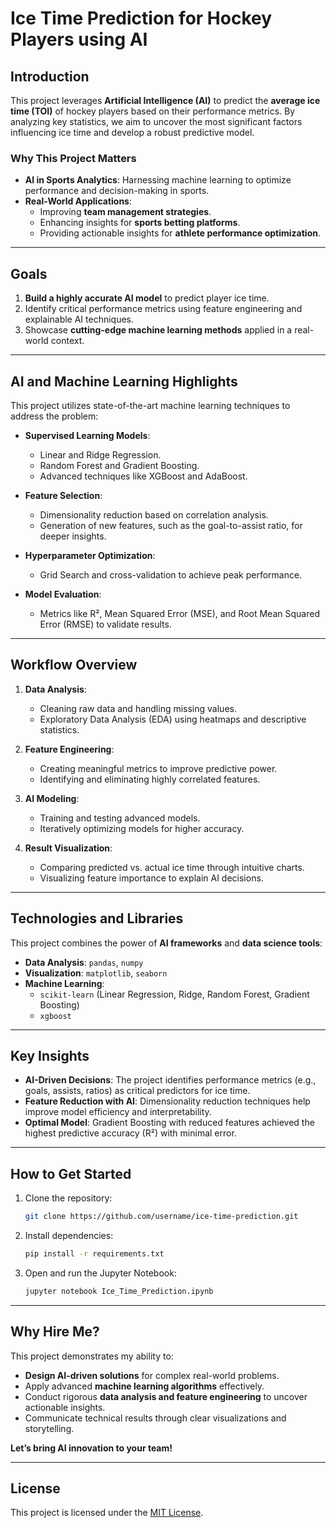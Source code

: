 # Ice Time Prediction for Hockey Players using AI

## Introduction

This project leverages **Artificial Intelligence (AI)** to predict the **average ice time (TOI)** of hockey players based on their performance metrics. By analyzing key statistics, we aim to uncover the most significant factors influencing ice time and develop a robust predictive model.

### Why This Project Matters
- **AI in Sports Analytics**: Harnessing machine learning to optimize performance and decision-making in sports.
- **Real-World Applications**:
  - Improving **team management strategies**.
  - Enhancing insights for **sports betting platforms**.
  - Providing actionable insights for **athlete performance optimization**.

---

## Goals
1. **Build a highly accurate AI model** to predict player ice time.
2. Identify critical performance metrics using feature engineering and explainable AI techniques.
3. Showcase **cutting-edge machine learning methods** applied in a real-world context.

---

## AI and Machine Learning Highlights

This project utilizes state-of-the-art machine learning techniques to address the problem:

- **Supervised Learning Models**:
  - Linear and Ridge Regression.
  - Random Forest and Gradient Boosting.
  - Advanced techniques like XGBoost and AdaBoost.

- **Feature Selection**:
  - Dimensionality reduction based on correlation analysis.
  - Generation of new features, such as the goal-to-assist ratio, for deeper insights.

- **Hyperparameter Optimization**:
  - Grid Search and cross-validation to achieve peak performance.

- **Model Evaluation**:
  - Metrics like R², Mean Squared Error (MSE), and Root Mean Squared Error (RMSE) to validate results.

---

## Workflow Overview

1. **Data Analysis**:
   - Cleaning raw data and handling missing values.
   - Exploratory Data Analysis (EDA) using heatmaps and descriptive statistics.

2. **Feature Engineering**:
   - Creating meaningful metrics to improve predictive power.
   - Identifying and eliminating highly correlated features.

3. **AI Modeling**:
   - Training and testing advanced models.
   - Iteratively optimizing models for higher accuracy.

4. **Result Visualization**:
   - Comparing predicted vs. actual ice time through intuitive charts.
   - Visualizing feature importance to explain AI decisions.

---

## Technologies and Libraries

This project combines the power of **AI frameworks** and **data science tools**:
- **Data Analysis**: `pandas`, `numpy`
- **Visualization**: `matplotlib`, `seaborn`
- **Machine Learning**:
  - `scikit-learn` (Linear Regression, Ridge, Random Forest, Gradient Boosting)
  - `xgboost`

---

## Key Insights

- **AI-Driven Decisions**: The project identifies performance metrics (e.g., goals, assists, ratios) as critical predictors for ice time.
- **Feature Reduction with AI**: Dimensionality reduction techniques help improve model efficiency and interpretability.
- **Optimal Model**: Gradient Boosting with reduced features achieved the highest predictive accuracy (R²) with minimal error.

---

## How to Get Started

1. Clone the repository:
   ```bash
   git clone https://github.com/username/ice-time-prediction.git
   ```
2. Install dependencies:
   ```bash
   pip install -r requirements.txt
   ```
3. Open and run the Jupyter Notebook:
   ```bash
   jupyter notebook Ice_Time_Prediction.ipynb
   ```

---

## Why Hire Me?

This project demonstrates my ability to:
- **Design AI-driven solutions** for complex real-world problems.
- Apply advanced **machine learning algorithms** effectively.
- Conduct rigorous **data analysis and feature engineering** to uncover actionable insights.
- Communicate technical results through clear visualizations and storytelling.

**Let’s bring AI innovation to your team!**

---

## License
This project is licensed under the [MIT License](LICENSE).
